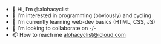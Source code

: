 - 👋 Hi, I’m @alohacyclist
- 👀 I’m interested in programming (obviously) and cycling
- 🌱 I’m currently learning web-dev basics (HTML, CSS, JS)
- 💞️ I’m looking to collaborate on -/-
- 📫 How to reach me alohacyclist@icloud.com

<!---
alohacyclist/alohacyclist is a ✨ special ✨ repository because its `README.md` (this file) appears on your GitHub profile.
You can click the Preview link to take a look at your changes.
--->
